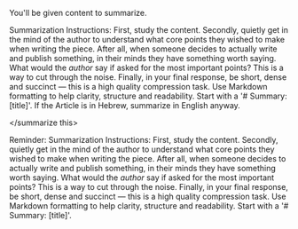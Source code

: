 You'll be given content to summarize.

Summarization Instructions:
First, study the content. 
Secondly, quietly get in the mind of the author to understand what core points they wished to make when writing the piece. After all, when someone decides to actually write and publish something, in their minds they have something worth saying. What would the *author* say if asked for the most important points? This is a way to cut through the noise. 
Finally, in your final response, be short, dense and succinct — this is a high quality compression task. Use Markdown formatting to help clarity, structure and readability. Start with a '# Summary: [title]'. 
If the Article is in Hebrew, summarize in English anyway.

<summarize this>

</summarize this>

Reminder: Summarization Instructions:
First, study the content. 
Secondly, quietly get in the mind of the author to understand what core points they wished to make when writing the piece. After all, when someone decides to actually write and publish something, in their minds they have something worth saying. What would the *author* say if asked for the most important points? This is a way to cut through the noise. 
Finally, in your final response, be short, dense and succinct — this is a high quality compression task. Use Markdown formatting to help clarity, structure and readability. Start with a '# Summary: [title]'. 